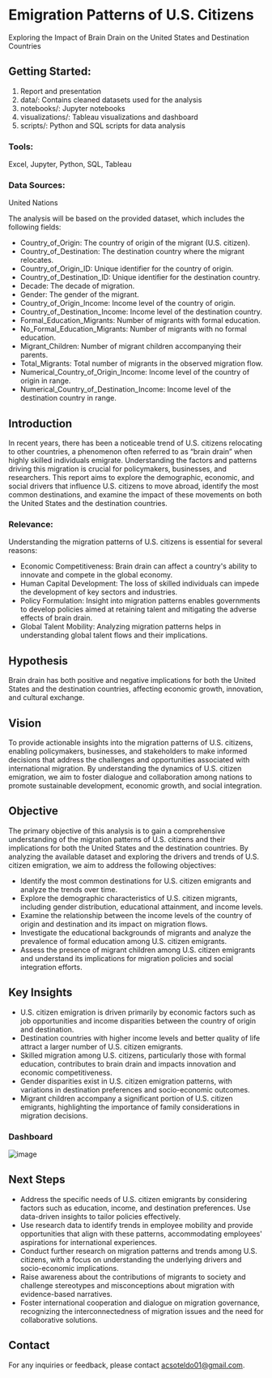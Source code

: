 # Emigration Patterns of U.S. Citizens
Exploring the Impact of Brain Drain on the United States and Destination Countries

## Getting Started: 
1. Report and presentation
2. data/: Contains cleaned datasets used for the analysis
3. notebooks/: Jupyter notebooks
4. visualizations/: Tableau visualizations and dashboard
5. scripts/: Python and SQL scripts for data analysis

### Tools:
Excel, Jupyter, Python, SQL, Tableau

### Data Sources:
United Nations

The analysis will be based on the provided dataset, which includes the following fields:
* Country_of_Origin: The country of origin of the migrant (U.S. citizen).
* Country_of_Destination: The destination country where the migrant relocates.
* Country_of_Origin_ID: Unique identifier for the country of origin.
* Country_of_Destination_ID: Unique identifier for the destination country.
* Decade: The decade of migration.
* Gender: The gender of the migrant.
* Country_of_Origin_Income: Income level of the country of origin.
* Country_of_Destination_Income: Income level of the destination country.
* Formal_Education_Migrants: Number of migrants with formal education.
* No_Formal_Education_Migrants: Number of migrants with no formal education.
* Migrant_Children: Number of migrant children accompanying their parents.
* Total_Migrants: Total number of migrants in the observed migration flow.
* Numerical_Country_of_Origin_Income: Income level of the country of origin in range.
* Numerical_Country_of_Destination_Income: Income level of the destination country in range.


## Introduction
In recent years, there has been a noticeable trend of U.S. citizens relocating to other countries, a phenomenon often referred to as “brain drain” when highly skilled individuals emigrate. Understanding the factors and patterns driving this migration is crucial for policymakers, businesses, and researchers. This report aims to explore the demographic, economic, and social drivers that influence U.S. citizens to move abroad, identify the most common destinations, and examine the impact of these movements on both the United States and the destination countries.

### Relevance:
Understanding the migration patterns of U.S. citizens is essential for several reasons:
* Economic Competitiveness: Brain drain can affect a country's ability to innovate and compete in the global economy.
* Human Capital Development: The loss of skilled individuals can impede the development of key sectors and industries.
* Policy Formulation: Insight into migration patterns enables governments to develop policies aimed at retaining talent and mitigating the adverse effects of brain drain.
* Global Talent Mobility: Analyzing migration patterns helps in understanding global talent flows and their implications.

## Hypothesis
Brain drain has both positive and negative implications for both the United States and the destination countries, affecting economic growth, innovation, and cultural exchange.

## Vision
To provide actionable insights into the migration patterns of U.S. citizens, enabling policymakers, businesses, and stakeholders to make informed decisions that address the challenges and opportunities associated with international migration. By understanding the dynamics of U.S. citizen emigration, we aim to foster dialogue and collaboration among nations to promote sustainable development, economic growth, and social integration.

## Objective
The primary objective of this analysis is to gain a comprehensive understanding of the migration patterns of U.S. citizens and their implications for both the United States and the destination countries. By analyzing the available dataset and exploring the drivers and trends of U.S. citizen emigration, we aim to address the following objectives:
* Identify the most common destinations for U.S. citizen emigrants and analyze the trends over time.
* Explore the demographic characteristics of U.S. citizen migrants, including gender distribution, educational attainment, and income levels.
* Examine the relationship between the income levels of the country of origin and destination and its impact on migration flows.
* Investigate the educational backgrounds of migrants and analyze the prevalence of formal education among U.S. citizen emigrants.
* Assess the presence of migrant children among U.S. citizen emigrants and understand its implications for migration policies and social integration efforts.

## Key Insights
* U.S. citizen emigration is driven primarily by economic factors such as job opportunities and income disparities between the country of origin and destination.
* Destination countries with higher income levels and better quality of life attract a larger number of U.S. citizen emigrants.
* Skilled migration among U.S. citizens, particularly those with formal education, contributes to brain drain and impacts innovation and economic competitiveness.
* Gender disparities exist in U.S. citizen emigration patterns, with variations in destination preferences and socio-economic outcomes.
* Migrant children accompany a significant portion of U.S. citizen emigrants, highlighting the importance of family considerations in migration decisions.

### Dashboard
![image](https://github.com/acsoteldo/Emigration-Patterns-of-U.S.-Citizens/assets/76544489/53c8b1b9-5cf3-4c45-9a12-f5b84364bcd3)

## Next Steps
* Address the specific needs of U.S. citizen emigrants by considering factors such as education, income, and destination preferences. Use data-driven insights to tailor policies effectively.
* Use research data to identify trends in employee mobility and provide opportunities that align with these patterns, accommodating employees' aspirations for international experiences.
* Conduct further research on migration patterns and trends among U.S. citizens, with a focus on understanding the underlying drivers and socio-economic implications.
* Raise awareness about the contributions of migrants to society and challenge stereotypes and misconceptions about migration with evidence-based narratives.
* Foster international cooperation and dialogue on migration governance, recognizing the interconnectedness of migration issues and the need for collaborative solutions.

## Contact
For any inquiries or feedback, please contact acsoteldo01@gmail.com.
